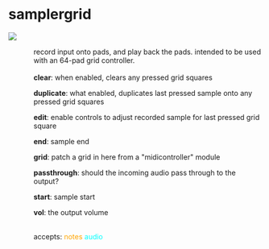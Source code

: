 
<a name=samplergrid></a><br>
# <b>samplergrid</b>
<img src="https://www.bespokesynth.com/docs/screenshots/samplergrid.png"><br>
<div style="display:inline-block;margin-left:50px;">
record input onto pads, and play back the pads. intended to be used with an 64-pad grid controller.<br/><br/>
<b>clear</b>: when enabled, clears any pressed grid squares<br>

<b>duplicate</b>: what enabled, duplicates last pressed sample onto any pressed grid squares<br>

<b>edit</b>: enable controls to adjust recorded sample for last pressed grid square<br>

<b>end</b>: sample end<br>

<b>grid</b>: patch a grid in here from a "midicontroller" module<br>

<b>passthrough</b>: should the incoming audio pass through to the output?<br>

<b>start</b>: sample start<br>

<b>vol</b>: the output volume<br>

<br>accepts: <font color=orange>notes</font> <font color=cyan>audio</font> <br></div>
